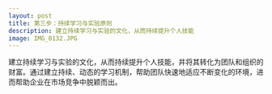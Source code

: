 ```yaml
---
layout: post
title: 第三步：持续学习与实验原则
description: 建立持续学习与实验的文化，从而持续提升个人技能
image: IMG_0132.JPG
---
```




建立持续学习与实验的文化，从而持续提升个人技能，并将其转化为团队和组织的财富。通过建立持续、动态的学习机制，帮助团队快速地适应不断变化的环境，进而帮助企业在市场竞争中脱颖而出。
